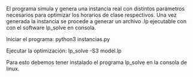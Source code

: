 El programa simula y genera una instancia real con distintos parámetros necesarios para optimizar los horarios de clase respectivos.
Una vez generada la instancia se procede a generar un archivo .lp ejecutable con con el software lp_solve en consola.

Iniciar el programa:
python3 instancias.py

Ejecutar la optimización:
lp_solve -S3 model.lp

Para esto debemos tener instalado el programa lp_solve en la consola de linux.